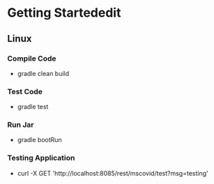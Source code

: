 # Getting Startededit

## Linux

### Compile Code
* gradle clean build

### Test Code
* gradle test


### Run Jar
* gradle bootRun

### Testing Application
* curl -X GET 'http://localhost:8085/rest/mscovid/test?msg=testing'
